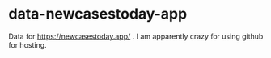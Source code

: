 # data-newcasestoday-app

Data for https://newcasestoday.app/ . I am apparently crazy for using github for hosting.
